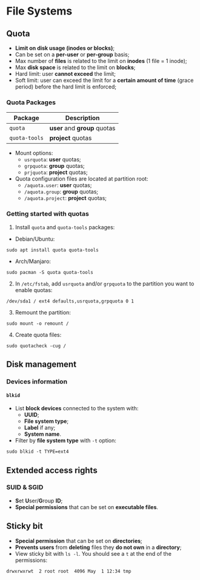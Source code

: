 # File Systems

## Quota

- **Limit on disk usage (inodes or blocks)**;
- Can be set on a **per-user** or **per-group** basis;
- Max number of **files** is related to the limit on **inodes** (1 file = 1
  inode);
- Max **disk space** is related to the limit on **blocks**;
- Hard limit: user **cannot exceed** the limit;
- Soft limit: user can exceed the limit for a **certain amount of time** (grace
  period) before the hard limit is enforced;

### Quota Packages

| Package       | Description                   |
|---------------|-------------------------------|
| `quota`       | **user** and **group** quotas |
| `quota-tools` | **project** quotas            |

- Mount options:
  - `usrquota`: **user** quotas;
  - `grpquota`: **group** quotas;
  - `prjquota`: **project** quotas;
- Quota configuration files are located at partition root:
  - `/aquota.user`: **user** quotas;
  - `/aquota.group`: **group** quotas;
  - `/aquota.project`: **project** quotas;

### Getting started with quotas

1. Install `quota` and `quota-tools` packages:

- Debian/Ubuntu:

```console
sudo apt install quota quota-tools
```

- Arch/Manjaro:

```console
sudo pacman -S quota quota-tools
```

2. In `/etc/fstab`, add `usrquota` and/or `grpquota` to the partition you want
   to enable quotas:

```fstab
/dev/sda1 / ext4 defaults,usrquota,grpquota 0 1
```

3. Remount the partition:

```console
sudo mount -o remount /
```

4. Create quota files:

```console
sudo quotacheck -cug /
```

## Disk management

### Devices information

#### `blkid`

- List **block devices** connected to the system with:
  - **UUID**;
  - **File system type**;
  - **Label** if any;
  - **System name**.
- Filter by **file system type** with `-t` option:

```console
sudo blkid -t TYPE=ext4
```

## Extended access rights

### SUID & SGID

- **S**et **U**ser/**G**roup **ID**;
- **Special permissions** that can be set on **executable files**.

## Sticky bit

- **Special permission** that can be set on **directories**;
- **Prevents users** from **deleting** files they **do not own** in a
  **directory**;
- View sticky bit with `ls -l`. You should see a `t` at the end of the
  permissions:

```console
drwxrwxrwt  2 root root  4096 May  1 12:34 tmp
```
